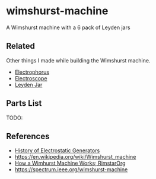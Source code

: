 # wimshurst-machine

A Wimshurst machine with a 6 pack of Leyden jars

## Related

Other things I made while building the Wimshurst machine.

- [Electrophorus](https://github.com/barrettotte/bytes/tree/master/electrostatics/electrophorus)
- [Electroscope](https://github.com/barrettotte/bytes/tree/master/electrostatics/electroscope)
- [Leyden Jar](https://github.com/barrettotte/bytes/tree/master/electrostatics/leyden-jar)

## Parts List

TODO:

## References

- [History of Electrostatic Generators](http://www.hp-gramatke.net/history/english/page4000.htm)
- https://en.wikipedia.org/wiki/Wimshurst_machine
- [How a Wimhurst Machine Works; RimstarOrg](https://www.youtube.com/watch?v=nA4aCd5qFWs)
- https://spectrum.ieee.org/wimshurst-machine
